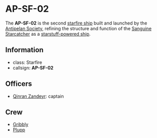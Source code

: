 # AP-SF-02

The **AP-SF-02** is the second [starfire ship](../../../ch-6-mote-treasures/vehicles/starstuff-ships/starfire-ship.md) built and launched by the [Antipelan Society](../antipelan-society.md), refining the structure and function of the [Sanguine Starcatcher](sanguine-starcatcher.md) as a [starstuff-powered ship](../../../ch-6-mote-treasures/vehicles/starstuff-ships/starstuff-ships.md).

## Information

- class: Starfire
- callsign: **AP-SF-02**

## Officers

- [Qinran Zandeyr](../members/qinran-zandeyr.md): captain

## Crew

- [Gribbly](../members/gribbly.md)
- [Plupp](../members/plupp.md)
